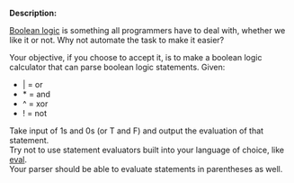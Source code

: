 **Description:**

[Boolean logic](https://en.wikipedia.org/wiki/Boolean_algebra) is something all programmers have to deal with, whether we like it or not. 
Why not automate the task to make it easier?

Your objective, if you choose to accept it, is to make a boolean logic calculator that can parse boolean logic statements. 
Given:

* \| = or
* \* = and
* \^ = xor
* \! = not

Take input of 1s and 0s (or T and F) and output the evaluation of that statement.<br>
Try not to use statement evaluators built into your language of choice, like [eval](http://php.net/eval).<br>
Your parser should be able to evaluate statements in parentheses as well.
